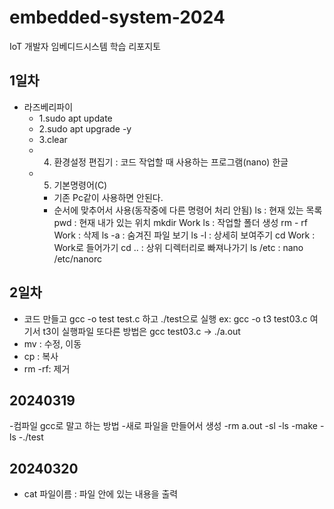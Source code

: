 # embedded-system-2024
IoT 개발자 임베디드시스템 학습 리포지토

## 1일차
- 라즈베리파이
	- 1.sudo apt update
	- 2.sudo apt upgrade -y
	- 3.clear
	- 4. 환경설정
	편집기 : 코드 작업할 때 사용하는 프로그램(nano)
	한글
	- 5. 기본명령어(C)
		- 기존 Pc같이 사용하면 안된다.
		- 순서에 맞추어서 사용(동작중에 다른 명령어 처리 안됨)
    ls : 현재 있는 목록
    pwd : 현재 내가 있는 위치
    mkdir Work
    ls
     : 작업할 폴더 생성
    rm - rf Work
    : 삭제
    ls -a
    : 숨겨진 파일 보기
    ls -l
    : 상세히 보여주기
    cd Work
    : Work로 들어가기
    cd ..
    : 상위 디렉터리로 빠져나가기
    ls /etc
    :
    nano /etc/nanorc

## 2일차
  - 코드 만들고 gcc -o test test.c 하고 ./test으로 실행 
  ex: gcc -o t3 test03.c 여기서 t3이 실행파일
  또다른 방법은 gcc test03.c -> ./a.out
  - mv : 수정, 이동
  - cp : 복사
  - rm -rf: 제거



## 20240319
  -컴파일 gcc로 말고 하는 방법
    -새로 파일을 만들어서 생성
    -rm a.out
    -sl
    -ls
    -make
    -ls
    -./test

## 20240320
 - cat 파일이름
  : 파일 안에 있는 내용을 출력
  